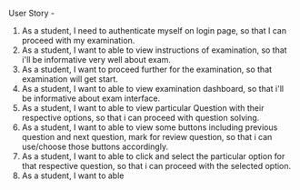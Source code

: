 User Story - 

1. As a student, I need to authenticate myself on login page, so that I can proceed with my examination.
2. As a student, I want to able to view instructions of examination, so that i'll be informative very well about exam.
3. As a student, I want to proceed further for the examination, so that examination will get start.
4. As a student, I want to able to view examination dashboard, so that i'll be informative about exam interface.
5. As a student, I want to able to view particular Question with their respective options, so that i can proceed with question solving.
6. As a student, I want to able to view some buttons including previous question and next question, mark for review question, so that i can use/choose those buttons accordingly.
7. As a student, I want to able to click and select the particular option for that respective question, so that i can proceed with the selected option.
8. As a student, I want to able 